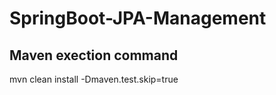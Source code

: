 # SpringBoot-JPA-Management

## Maven exection command 
   mvn clean install -Dmaven.test.skip=true
